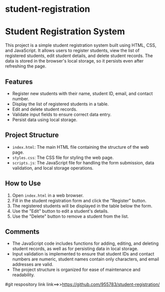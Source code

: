 # student-registration
# Student Registration System

This project is a simple student registration system built using HTML, CSS, and JavaScript. It allows users to register students, view the list of registered students, edit student details, and delete student records. The data is stored in the browser's local storage, so it persists even after refreshing the page.

## Features
- Register new students with their name, student ID, email, and contact number.
- Display the list of registered students in a table.
- Edit and delete student records.
- Validate input fields to ensure correct data entry.
- Persist data using local storage.

## Project Structure
- `index.html`: The main HTML file containing the structure of the web page.
- `styles.css`: The CSS file for styling the web page.
- `scripts.js`: The JavaScript file for handling the form submission, data validation, and local storage operations.

## How to Use
1. Open `index.html` in a web browser.
2. Fill in the student registration form and click the "Register" button.
3. The registered students will be displayed in the table below the form.
4. Use the "Edit" button to edit a student's details.
5. Use the "Delete" button to remove a student from the list.

## Comments
- The JavaScript code includes functions for adding, editing, and deleting student records, as well as for persisting data in local storage.
- Input validation is implemented to ensure that student IDs and contact numbers are numeric, student names contain only characters, and email addresses are valid.
- The project structure is organized for ease of maintenance and readability.

#git respository link
link==>>https://github.com/955783/student-registration/
